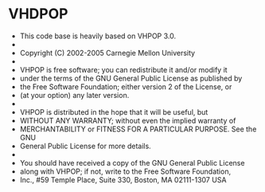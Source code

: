 # VHDPOP
* This code base is heavily based on VHPOP 3.0.
*
* Copyright (C) 2002-2005 Carnegie Mellon University
*
* VHPOP is free software; you can redistribute it and/or modify it
* under the terms of the GNU General Public License as published by
* the Free Software Foundation; either version 2 of the License, or
* (at your option) any later version.
*
* VHPOP is distributed in the hope that it will be useful, but
* WITHOUT ANY WARRANTY; without even the implied warranty of
* MERCHANTABILITY or FITNESS FOR A PARTICULAR PURPOSE.  See the GNU
* General Public License for more details.
*
* You should have received a copy of the GNU General Public License
* along with VHPOP; if not, write to the Free Software Foundation,
* Inc., #59 Temple Place, Suite 330, Boston, MA 02111-1307 USA
